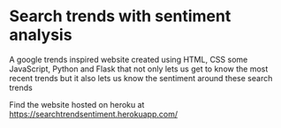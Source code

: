 # Search trends with sentiment analysis
A  google trends inspired website created using HTML, CSS some JavaScript, Python and Flask that not only lets us get to know the most recent trends but it also lets us know the sentiment around these search trends

Find the website hosted on heroku at https://searchtrendsentiment.herokuapp.com/ 

